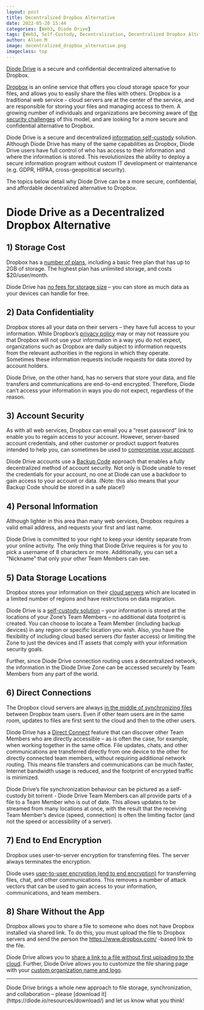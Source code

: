 ```yaml
---
layout: post
title: Decentralized Dropbox Alternative
date: 2022-05-20 15:44
categories: [Web3, Diode Drive]
tags: [Web3, Self-Custody, Decentralization, Decentralized Dropbox Alternative]
author: Allen M
image: decentralized_dropbox_alternative.png
imageclass: top
---
```

[Diode Drive](https://diode.io/products/d-drive/) is a secure and confidential decentralized alternative to Dropbox.  

[Dropbox](https://dropbox.com) is an online service that offers you cloud storage space for your files, and allows you to easily share the files with others.  Dropbox is a traditional web service - cloud servers are at the center of the service, and are responsible for storing your files and managing access to them.  A growing number of individuals and organizations are becoming aware of [the security challenges](https://www.theguardian.com/technology/2016/aug/31/dropbox-hack-passwords-68m-data-breach) of this model, and are looking for a more secure and confidential alternative to Dropbox.  

Diode Drive is a secure and decentralized [information self-custody](https://diode.io/diode%20drive/self-custody-for-data-22032/) solution.  Although Diode Drive has many of the same capabilities as Dropbox, Diode Drive users have full control of who has access to their information and where the information is stored.  This revolutionizes the ability to deploy a secure information program without custom IT development or maintenance (e.g. GDPR, HIPAA, cross-geopolitical security).

The topics below detail why Diode Drive can be a more secure, confidential, and affordable decentralized alternative to Dropbox.

# Diode Drive as a Decentralized Dropbox Alternative

## 1) Storage Cost

Dropbox has a [number of plans](https://dropbox.com/plans), including a basic free plan that has up to 2GB of storage.  The highest plan has unlimited storage, and costs $20/user/month.

Diode Drive has [no fees for storage size](https://support.diode.io/article/vr156n18cf-is-diodedrive-unlimited-storage) – you can store as much data as your devices can handle for free.

## 2) Data Confidentiality

Dropbox stores all your data on their servers – they have full access to your information.  While Dropbox’s [privacy policy](https://www.dropbox.com/privacy) may or may not reassure you that Dropbox will not use your information in a way you do not expect, organizations such as Dropbox are daily subject to information requests from the relevant authorities in the regions in which they operate.  Sometimes these information requests include requests for data stored by account holders.

Diode Drive, on the other hand, has no servers that store your data, and file transfers and communications are end-to-end encrypted.  Therefore, Diode can’t access your information in ways you do not expect, regardless of the reason.

## 3) Account Security

As with all web services, Dropbox can email you a “reset password” link to enable you to regain access to your account.  However, server-based account credentials, and other customer or product support features intended to help you, can sometimes be used to [compromise your account](https://www.theguardian.com/technology/2016/aug/31/dropbox-hack-passwords-68m-data-breach).

Diode Drive accounts use a [Backup Code](https://support.diode.io/article/l7noragxyj-diode-drive-backup-codes) approach that enables a fully decentralized method of account security.  Not only is Diode unable to reset the credentials for your account, no one at Diode can use a backdoor to gain access to your account or data. (Note: this also means that your Backup Code should be stored in a safe place!)

## 4) Personal Information

Although lighter in this area than many web services, Dropbox requires a valid email address, and requests your first and last name.  

Diode Drive is committed to your right to keep your identity separate from your online activity.  The only thing that Diode Drive requires is for you to pick a username of 8 characters or more.  Additionally, you can set a “Nickname” that only your other Team Members can see.

## 5)	Data Storage Locations

Dropbox stores your information on their [cloud servers](https://help.dropbox.com/accounts-billing/security/physical-location-data-storage) which are located in a limited number of regions and have restrictions on data migration.

Diode Drive is a [self-custody solution](https://diode.io/diode%20drive/self-custody-for-data-22032/) – your information is stored at the locations of your Zone’s Team Members – no additional data footprint is created.  You can choose to locate a Team Member (including backup devices) in any region or specific location you wish.  Also, you have the flexibility of including cloud based servers (for faster access) or limiting the Zone to just the devices and IT assets that comply with your information security goals.  

Further, since Diode Drive connection routing uses a decentralized network, the information in the Diode Drive Zone can be accessed securely by Team Members from any part of the world.

## 6)	Direct Connections

The Dropbox cloud servers are always [in the middle of synchronizing files](https://help.dropbox.com/installs-integrations/sync-uploads/sync-overview) between Dropbox team users.  Even if other team users are in the same room, updates to files are first sent to the cloud and then to the other users.

Diode Drive has a [Direct Connect](https://diode.io/diodedrive/diodedriveupdate-directconnect-22033/) feature that can discover other Team Members who are directly accessible – as is often the case, for example, when working together in the same office.  File updates, chats, and other communications are transferred directly from one device to the other for directly connected team members, without requiring additional network routing.  This means file transfers and communications can be much faster, Internet bandwidth usage is reduced, and the footprint of encrypted traffic is minimized.

Diode Drive’s file synchronization behaviour can be pictured as a self-custody bit torrent - Diode Drive Team Members can all provide parts of a file to a Team Member who is out of date.  This allows updates to be streamed from many locations at once, with the result that the receiving Team Member’s device (speed, connection) is often the limiting factor (and not the speed or accessibility of a server).  

## 7)	End to End Encryption

Dropbox uses user-to-server encryption for transferring files.  The server always terminates the encryption. 

Diode uses [user-to-user encryption (end to end encryption)](https://support.diode.io/article/pvmzyqlesq-how-it-works) for transferring files, chat, and other communications.  This removes a number of attack vectors that can be used to gain access to your information, communications, and team members.

## 8)	Share Without the App

Dropbox allows you to share a file to someone who does not have Dropbox installed via shared link.  To do this, you must upload the file to Dropbox servers and send the person the https://www.dropbox.com/ -based link to the file.

Diode Drive allows you to [share a link to a file without first uploading to the cloud](https://diode.io/diode%20drive/Share-Files-Without-Uploading-21077/).  Further, Diode Drive allows you to customize the file sharing page with your [custom organization name and logo](https://support.diode.io/article/ssnzo09rzv-share-page-information). 

<hr>
Diode Drive brings a whole new approach to file storage, synchronization, and collaboration – please [download it](https://diode.io/resources/download/) and let us know what you think!
